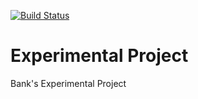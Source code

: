 [![Build Status](https://travis-ci.org/sergiobezerra02/Banco.svg?branch=master)](https://travis-ci.org/sergiobezerra02/Banco)

# Experimental Project
Bank's Experimental Project
